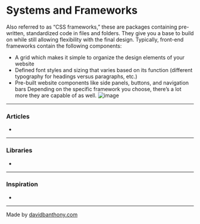 # Systems and Frameworks

Also referred to as “CSS frameworks,” these are packages containing pre-written, standardized code in files and folders. They give you a base to build on while still allowing flexibility with the final design. Typically, front-end frameworks contain the following components:
- A grid which makes it simple to organize the design elements of your website
- Defined font styles and sizing that varies based on its function (different typography for headings versus paragraphs, etc.)
- Pre-built website components like side panels, buttons, and navigation bars
Depending on the specific framework you choose, there’s a lot more they are capable of as well.
![image](https://d33wubrfki0l68.cloudfront.net/2f840b6e10e564b5d896d9c67a19c3a34cba635e/61d5e/assets/images/index/ds-patrn-ocean.png)

---

### Articles
- []()

---

### Libraries
- []()

---

### Inspiration
- []()

---

Made by [davidbanthony.com](https://davidbanthony.com)

